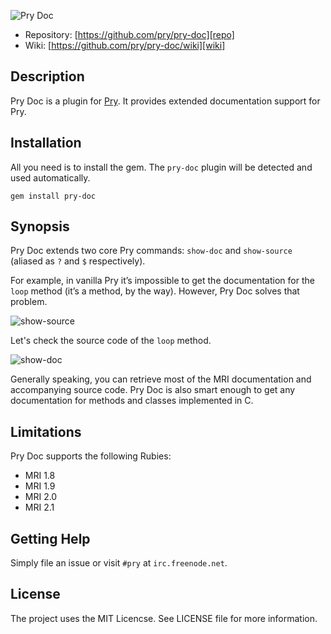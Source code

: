 ![Pry Doc][logo]

* Repository: [https://github.com/pry/pry-doc][repo]
* Wiki: [https://github.com/pry/pry-doc/wiki][wiki]

Description
-----------

Pry Doc is a plugin for [Pry][pry]. It provides extended documentation support
for Pry.

Installation
------------

All you need is to install the gem. The `pry-doc` plugin will be detected and
used automatically.

    gem install pry-doc

Synopsis
--------

Pry Doc extends two core Pry commands: `show-doc` and `show-source` (aliased as
`?` and `$` respectively).

For example, in vanilla Pry it’s impossible to get the documentation for the
`loop` method (it’s a method, by the way). However, Pry Doc solves that problem.

![show-source][show-doc]

Let's check the source code of the `loop` method.

![show-doc][show-source]

Generally speaking, you can retrieve most of the MRI documentation and
accompanying source code. Pry Doc is also smart enough to get any documentation
for methods and classes implemented in C.

Limitations
-----------

Pry Doc supports the following Rubies:

* MRI 1.8
* MRI 1.9
* MRI 2.0
* MRI 2.1

Getting Help
------------

Simply file an issue or visit `#pry` at `irc.freenode.net`.

License
-------

The project uses the MIT Licencse. See LICENSE file for more information.

[logo]: http://img-fotki.yandex.ru/get/6724/98991937.13/0_9faaa_26ec83af_orig "Pry Doc"
[pry]: https://github.com/pry/pry
[show-source]: http://img-fotki.yandex.ru/get/9303/98991937.13/0_9faac_aa86e189_orig "show-source extended by Pry Doc"
[show-doc]: http://img-fotki.yandex.ru/get/9058/98991937.13/0_9faab_68d7a43a_orig "show-doc extended by Pry Doc"
[repo]: https://github.com/pry/pry-doc
[wiki]: https://github.com/pry/pry-doc/wiki
